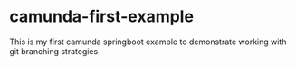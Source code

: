# camunda-first-example
This is my first camunda springboot example to demonstrate working with git branching strategies

